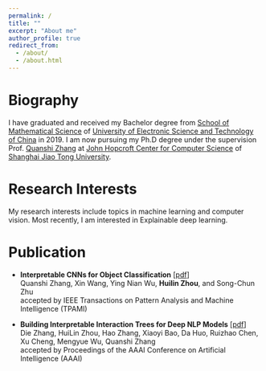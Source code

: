 ```yaml
---
permalink: /
title: ""
excerpt: "About me"
author_profile: true
redirect_from: 
  - /about/
  - /about.html
---
```


# Biography
I have graduated and received my Bachelor degree from [School of Mathematical Science](http://www.math.uestc.edu.cn/) of [University of Electronic Science and Technology of China](https://www.uestc.edu.cn/) in 2019. I am now pursuing my Ph.D degree under the supervision Prof. [Quanshi Zhang](http://qszhang.com/#) at [John Hopcroft Center for Computer Science](http://jhc.sjtu.edu.cn/) of [Shanghai Jiao Tong University](https://www.sjtu.edu.cn/).

# Research Interests
My research interests include topics in machine learning and computer vision.
Most recently, I am interested in Explainable deep learning.

Publication
======
* **Interpretable CNNs for Object Classification** \[[pdf](https://zhouhuilin116.github.io/files/PAMI2020_interpretableCNNs.pdf)\]<br>
    Quanshi Zhang, Xin Wang, Ying Nian Wu, **Huilin Zhou**, and Song-Chun Zhu<br>
    accepted by IEEE Transactions on Pattern Analysis and Machine Intelligence (TPAMI)

* **Building Interpretable Interaction Trees for Deep NLP Models** \[[pdf](https://zhouhuilin116.github.io/files/AAAI-63.ZhangD.pdf)\]<br>
    Die Zhang, HuiLin Zhou, Hao Zhang, Xiaoyi Bao, Da Huo, Ruizhao Chen, Xu Cheng, Mengyue Wu, Quanshi Zhang<br>
    accepted by Proceedings of the AAAI Conference on Artificial Intelligence (AAAI)
